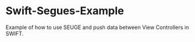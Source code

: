 # Swift-Segues-Example
Example of how to use SEUGE and push data between View Controllers in SWIFT.
